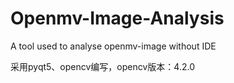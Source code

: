 # Openmv-Image-Analysis
A tool used to analyse openmv-image without IDE

采用pyqt5、opencv编写，opencv版本：4.2.0


















